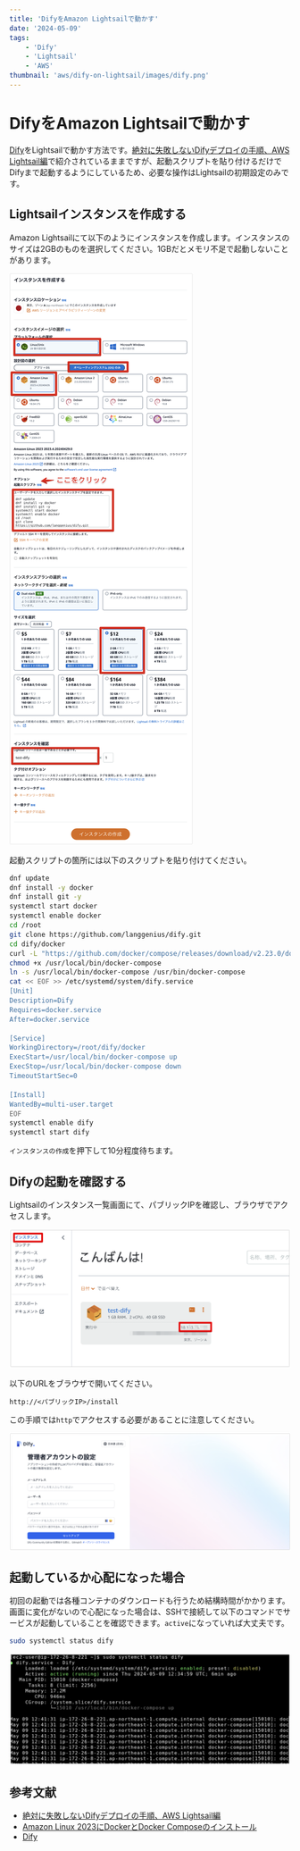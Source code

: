 ```yaml
---
title: 'DifyをAmazon Lightsailで動かす'
date: '2024-05-09'
tags:
    - 'Dify'
    - 'Lightsail'
    - 'AWS'
thumbnail: 'aws/dify-on-lightsail/images/dify.png'
---
```


# DifyをAmazon Lightsailで動かす

[Dify](https://dify.ai/jp)をLightsailで動かす方法です。[絶対に失敗しないDifyデプロイの手順、AWS Lightsail編](https://note.com/sangmin/n/nbb4db69784e8)で紹介されているままですが、起動スクリプトを貼り付けるだけでDifyまで起動するようにしているため、必要な操作はLightsailの初期設定のみです。

## Lightsailインスタンスを作成する

Amazon Lightsailにて以下のようにインスタンスを作成します。インスタンスのサイズは2GBのものを選択してください。1GBだとメモリ不足で起動しないことがあります。

![](images/lightsail.png)

起動スクリプトの箇所には以下のスクリプトを貼り付けてください。

```bash
dnf update
dnf install -y docker
dnf install git -y
systemctl start docker
systemctl enable docker
cd /root
git clone https://github.com/langgenius/dify.git
cd dify/docker
curl -L "https://github.com/docker/compose/releases/download/v2.23.0/docker-compose-$(uname -s)-$(uname -m)" -o /usr/local/bin/docker-compose
chmod +x /usr/local/bin/docker-compose
ln -s /usr/local/bin/docker-compose /usr/bin/docker-compose
cat << EOF >> /etc/systemd/system/dify.service
[Unit]
Description=Dify
Requires=docker.service
After=docker.service

[Service]
WorkingDirectory=/root/dify/docker
ExecStart=/usr/local/bin/docker-compose up
ExecStop=/usr/local/bin/docker-compose down
TimeoutStartSec=0

[Install]
WantedBy=multi-user.target
EOF
systemctl enable dify
systemctl start dify
```

`インスタンスの作成`を押下して10分程度待ちます。

## Difyの起動を確認する

Lightsailのインスタンス一覧画面にて、パブリックIPを確認し、ブラウザでアクセスします。

![](images/instance.png)

以下のURLをブラウザで開いてください。

```
http://<パブリックIP>/install
```

この手順では`http`でアクセスする必要があることに注意してください。

![](images/dify.png)

## 起動しているか心配になった場合

初回の起動では各種コンテナのダウンロードも行うため結構時間がかかります。画面に変化がないので心配になった場合は、SSHで接続して以下のコマンドでサービスが起動していることを確認できます。`active`になっていれば大丈夫です。

```bash
sudo systemctl status dify
```

![](images/systemctl.png)

## 参考文献

* [絶対に失敗しないDifyデプロイの手順、AWS Lightsail編](https://note.com/sangmin/n/nbb4db69784e8)
* [Amazon Linux 2023にDockerとDocker Composeのインストール](https://zenn.dev/rock_penguin/articles/28875c7b0a5e30)
* [Dify](https://dify.ai/jp)